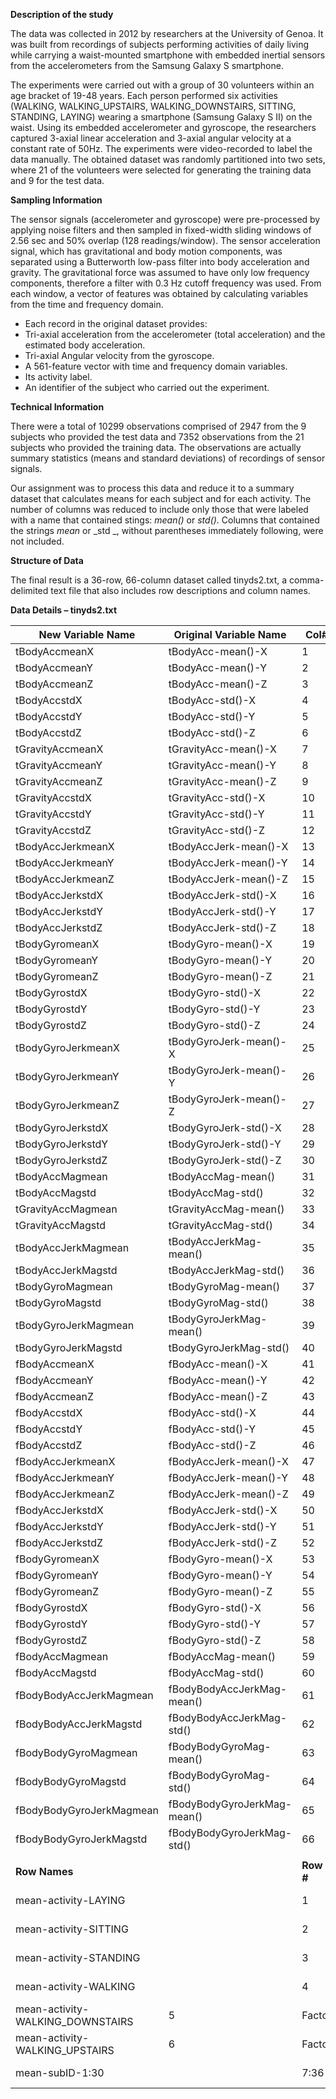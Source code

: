 **Description of the study**

The data was collected in 2012 by researchers at the University of Genoa. It was built from recordings of subjects performing activities of daily living while carrying a waist-mounted smartphone with embedded inertial sensors from the accelerometers from the Samsung Galaxy S smartphone.

The experiments were carried out with a group of 30 volunteers within an age bracket of 19-48 years. Each person performed six activities (WALKING, WALKING\_UPSTAIRS, WALKING\_DOWNSTAIRS, SITTING, STANDING, LAYING) wearing a smartphone (Samsung Galaxy S II) on the waist. Using its embedded accelerometer and gyroscope, the researchers captured 3-axial linear acceleration and 3-axial angular velocity at a constant rate of 50Hz. The experiments were video-recorded to label the data manually. The obtained dataset was randomly partitioned into two sets, where 21 of the volunteers were selected for generating the training data and 9 for the test data.  
  
  
**Sampling Information**

The sensor signals (accelerometer and gyroscope) were pre-processed by applying noise filters and then sampled in fixed-width sliding windows of 2.56 sec and 50% overlap (128 readings/window). The sensor acceleration signal, which has gravitational and body motion components, was separated using a Butterworth low-pass filter into body acceleration and gravity. The gravitational force was assumed to have only low frequency components, therefore a filter with 0.3 Hz cutoff frequency was used. From each window, a vector of features was obtained by calculating variables from the time and frequency domain.

- Each record in the original dataset provides:
- Tri-axial acceleration from the accelerometer (total acceleration) and the estimated body acceleration.
- Tri-axial Angular velocity from the gyroscope.
- A 561-feature vector with time and frequency domain variables.
- Its activity label.
- An identifier of the subject who carried out the experiment.



**Technical Information**

There were a total of 10299 observations comprised of 2947 from the 9 subjects who provided the test data and 7352 observations from the 21 subjects who provided the training data. The observations are actually summary statistics (means and standard deviations) of recordings of sensor signals.

Our assignment was to process this data and reduce it to a summary dataset that calculates means for each subject and for each activity. The number of columns was reduced to include only those that were labeled with a name that contained stings: _mean()_ or _std()_. Columns that contained the strings _mean_ or _std _, without parentheses immediately following, were not included.



**Structure of Data**

The final result is a 36-row, 66-column dataset called tinyds2.txt, a comma-delimited text file that also includes row descriptions and column names.

**Data Details – tinyds2.txt**

| **New Variable Name** | **Original Variable Name** | **Col#** | **Type** | **Description** | **Units** | **Measure** |
| --- | --- | --- | --- | --- | --- | --- |
| tBodyAccmeanX | tBodyAcc-mean()-X | 1 | Num | Body acceleration | Time | Mean |
| tBodyAccmeanY | tBodyAcc-mean()-Y | 2 | Num | Body acceleration | Time | Mean |
| tBodyAccmeanZ | tBodyAcc-mean()-Z | 3 | Num | Body acceleration | Time | Mean |
| tBodyAccstdX | tBodyAcc-std()-X | 4 | Num | Body acceleration | Time | Std Dev |
| tBodyAccstdY | tBodyAcc-std()-Y | 5 | Num | Body acceleration | Time | Std Dev |
| tBodyAccstdZ | tBodyAcc-std()-Z | 6 | Num | Body acceleration | Time | Std Dev |
| tGravityAccmeanX | tGravityAcc-mean()-X | 7 | Num | Gravity acceleration | Time | Mean |
| tGravityAccmeanY | tGravityAcc-mean()-Y | 8 | Num | Gravity acceleration | Time | Mean |
| tGravityAccmeanZ | tGravityAcc-mean()-Z | 9 | Num | Gravity acceleration | Time | Mean |
| tGravityAccstdX | tGravityAcc-std()-X | 10 | Num | Gravity acceleration | Time | Std Dev |
| tGravityAccstdY | tGravityAcc-std()-Y | 11 | Num | Gravity acceleration | Time | Std Dev |
| tGravityAccstdZ | tGravityAcc-std()-Z | 12 | Num | Gravity acceleration | Time | Std Dev |
| tBodyAccJerkmeanX | tBodyAccJerk-mean()-X | 13 | Num | Body acceleration jerk | Time | Mean |
| tBodyAccJerkmeanY | tBodyAccJerk-mean()-Y | 14 | Num | Body acceleration jerk | Time | Mean |
| tBodyAccJerkmeanZ | tBodyAccJerk-mean()-Z | 15 | Num | Body acceleration jerk | Time | Mean |
| tBodyAccJerkstdX | tBodyAccJerk-std()-X | 16 | Num | Body acceleration jerk | Time | Std Dev |
| tBodyAccJerkstdY | tBodyAccJerk-std()-Y | 17 | Num | Body acceleration jerk | Time | Std Dev |
| tBodyAccJerkstdZ | tBodyAccJerk-std()-Z | 18 | Num | Body acceleration jerk | Time | Std Dev |
| tBodyGyromeanX | tBodyGyro-mean()-X | 19 | Num | Body Gyro | Time | Mean |
| tBodyGyromeanY | tBodyGyro-mean()-Y | 20 | Num | Body Gyro | Time | Mean |
| tBodyGyromeanZ | tBodyGyro-mean()-Z | 21 | Num | Body Gyro | Time | Mean |
| tBodyGyrostdX | tBodyGyro-std()-X | 22 | Num | Body Gyro | Time | Std Dev |
| tBodyGyrostdY | tBodyGyro-std()-Y | 23 | Num | Body Gyro | Time | Std Dev |
| tBodyGyrostdZ | tBodyGyro-std()-Z | 24 | Num | Body Gyro | Time | Std Dev |
| tBodyGyroJerkmeanX | tBodyGyroJerk-mean()-X | 25 | Num | Body Gyro | Time | Mean |
| tBodyGyroJerkmeanY | tBodyGyroJerk-mean()-Y | 26 | Num | Body Gyro | Time | Mean |
| tBodyGyroJerkmeanZ | tBodyGyroJerk-mean()-Z | 27 | Num | Body Gyro | Time | Mean |
| tBodyGyroJerkstdX | tBodyGyroJerk-std()-X | 28 | Num | Body Gyro | Time | Std Dev |
| tBodyGyroJerkstdY | tBodyGyroJerk-std()-Y | 29 | Num | Body Gyro | Time | Std Dev |
| tBodyGyroJerkstdZ | tBodyGyroJerk-std()-Z | 30 | Num | Body Gyro | Time | Std Dev |
| tBodyAccMagmean | tBodyAccMag-mean() | 31 | Num | Body acceleration | Time | Mean |
| tBodyAccMagstd | tBodyAccMag-std() | 32 | Num | Body acceleration | Time | Std Dev |
| tGravityAccMagmean | tGravityAccMag-mean() | 33 | Num | Gravity acceleration | Time | Mean |
| tGravityAccMagstd | tGravityAccMag-std() | 34 | Num | Gravity acceleration | Time | Std Dev |
| tBodyAccJerkMagmean | tBodyAccJerkMag-mean() | 35 | Num | Body acceleration jerk | Time | Mean |
| tBodyAccJerkMagstd | tBodyAccJerkMag-std() | 36 | Num | Body acceleration jerk | Time | Std Dev |
| tBodyGyroMagmean | tBodyGyroMag-mean() | 37 | Num | Body Gyro Mag | Time | Mean |
| tBodyGyroMagstd | tBodyGyroMag-std() | 38 | Num | Body Gyro Mag | Time | Std Dev |
| tBodyGyroJerkMagmean | tBodyGyroJerkMag-mean() | 39 | Num | Body Gyro Mag | Time | Mean |
| tBodyGyroJerkMagstd | tBodyGyroJerkMag-std() | 40 | Num | Body Gyro Mag | Time | Std Dev |
| fBodyAccmeanX | fBodyAcc-mean()-X | 41 | Num | Body acceleration | Freq | Mean |
| fBodyAccmeanY | fBodyAcc-mean()-Y | 42 | Num | Body acceleration | Frequency | Mean |
| fBodyAccmeanZ | fBodyAcc-mean()-Z | 43 | Num | Body acceleration | Frequency | Mean |
| fBodyAccstdX | fBodyAcc-std()-X | 44 | Num | Body acceleration | Frequency | Std Dev |
| fBodyAccstdY | fBodyAcc-std()-Y | 45 | Num | Body acceleration | Frequency | Std Dev |
| fBodyAccstdZ | fBodyAcc-std()-Z | 46 | Num | Body acceleration | Frequency | Std Dev |
| fBodyAccJerkmeanX | fBodyAccJerk-mean()-X | 47 | Num | Body acceleration jerk | Frequency | Mean |
| fBodyAccJerkmeanY | fBodyAccJerk-mean()-Y | 48 | Num | Body acceleration jerk | Frequency | Mean |
| fBodyAccJerkmeanZ | fBodyAccJerk-mean()-Z | 49 | Num | Body acceleration jerk | Frequency | Mean |
| fBodyAccJerkstdX | fBodyAccJerk-std()-X | 50 | Num | Body acceleration jerk | Frequency | Std Dev |
| fBodyAccJerkstdY | fBodyAccJerk-std()-Y | 51 | Num | Body acceleration jerk | Frequency | Std Dev |
| fBodyAccJerkstdZ | fBodyAccJerk-std()-Z | 52 | Num | Body acceleration jerk | Frequency | Std Dev |
| fBodyGyromeanX | fBodyGyro-mean()-X | 53 | Num | Body Gyro | Frequency | Mean |
| fBodyGyromeanY | fBodyGyro-mean()-Y | 54 | Num | Body Gyro | Frequency | Mean |
| fBodyGyromeanZ | fBodyGyro-mean()-Z | 55 | Num | Body Gyro | Frequency | Mean |
| fBodyGyrostdX | fBodyGyro-std()-X | 56 | Num | Body Gyro | Frequency | Std Dev |
| fBodyGyrostdY | fBodyGyro-std()-Y | 57 | Num | Body Gyro | Frequency | Std Dev |
| fBodyGyrostdZ | fBodyGyro-std()-Z | 58 | Num | Body Gyro | Frequency | Std Dev |
| fBodyAccMagmean | fBodyAccMag-mean() | 59 | Num | BodyAccMag | Frequency | Mean |
| fBodyAccMagstd | fBodyAccMag-std() | 60 | Num | BodyAccMag | Frequency | Std Dev |
| fBodyBodyAccJerkMagmean | fBodyBodyAccJerkMag-mean() | 61 | Num | BodyBodyAccJerkMag | Frequency | Mean |
| fBodyBodyAccJerkMagstd | fBodyBodyAccJerkMag-std() | 62 | Num | BodyBodyAccJerkMag | Frequency | Std Dev |
| fBodyBodyGyroMagmean | fBodyBodyGyroMag-mean() | 63 | Num | BodyBodyGyroMag | Frequency | Mean |
| fBodyBodyGyroMagstd | fBodyBodyGyroMag-std() | 64 | Num | BodyBodyGyroMag | Frequency | Std Dev |
| fBodyBodyGyroJerkMagmean | fBodyBodyGyroJerkMag-mean() | 65 | Num | BodyBodyGyroJerkMag | Frequency | Mean |
| fBodyBodyGyroJerkMagstd | fBodyBodyGyroJerkMag-std() | 66 | Num | BodyBodyGyroJerkMag | Frequency | Std Dev |
|  |  |  |  |  |  |  |
| **Row Names** |  | **Row #** | **Type** | **Description** | **Units** |  |
| mean-activity-LAYING |  | 1 | Factor | Activity | Row Name |  |
| mean-activity-SITTING |  | 2 | Factor | Activity | Row Name |  |
| mean-activity-STANDING |  | 3 | Factor | Activity | Row Name |  |
| mean-activity-WALKING |  | 4 | Factor | Activity | Row Name |  |
| mean-activity-WALKING\_DOWNSTAIRS | 5 | Factor | Activity | Row Name |  |
| mean-activity-WALKING\_UPSTAIRS | 6 | Factor | Activity | Row Name |  |
| mean-subID-1:30 |  | 7:36 | Factor | Test Subject | Row Name |  |

